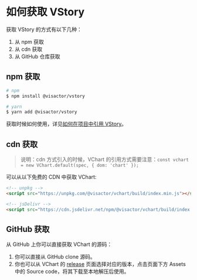 # 如何获取 VStory

获取 VStory 的方式有以下几种：

1. 从 npm 获取
2. 从 cdn 获取
3. 从 GitHub 仓库获取

## npm 获取

```bash
# npm
$ npm install @visactor/vstory

# yarn
$ yarn add @visactor/vstory
```

获取时候如何使用，详见[如何在项目中引用 VStory](./How_to_Import_VStory)。

## cdn 获取

> 说明：cdn 方式引入的时候，VChart 的引用方式需要注意：`const vchart = new VChart.default(spec, { dom: 'chart' });`

可以从以下免费的 CDN 中获取 VChart:

```html
<!-- unpkg -->
<script src="https://unpkg.com/@visactor/vchart/build/index.min.js"></script>

<!-- jsDelivr -->
<script src="https://cdn.jsdelivr.net/npm/@visactor/vchart/build/index.min.js"></script>
```

## GitHub 获取

从 GitHub 上你可以直接获取 VChart 的源码：

1. 你可以直接从 GitHub clone 源码。
2. 你也可以从 VChart 的 [release](https://github.com/VisActor/VChart/releases) 页面选择对应的版本，点击页面下方 Assets 中的 Source code，将其下载至本地解压后使用。
